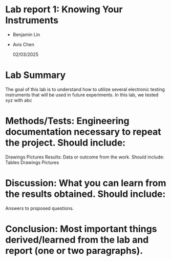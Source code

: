 # Lab report 1: Knowing Your Instruments

* Benjamin Lin
* Avis Chen

  02/03/2025

# Lab Summary
The goal of this lab is to understand how to utilize several electronic testing instruments that will be used in future experiments. In this lab, we tested xyz with abc
# Methods/Tests: Engineering documentation necessary to repeat the project. Should include:
Drawings
Pictures
Results: Data or outcome from the work. Should include:
Tables
Drawings
Pictures
# Discussion: What you can learn from the results obtained. Should include:
Answers to proposed questions.
# Conclusion: Most important things derived/learned from the lab and report (one or two paragraphs).
